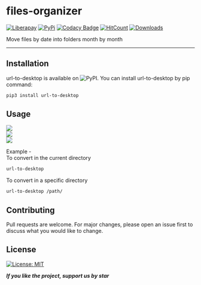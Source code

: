 # files-organizer
[![Liberapay](https://img.shields.io/liberapay/receives/xandao6)](https://liberapay.com/xandao6/)
[![PyPi](https://img.shields.io/badge/pypi-v1.0.0-green)](https://pypi.org/project/files-organizer/)
[![Codacy Badge](https://api.codacy.com/project/badge/Grade/a85c79e5dac14a51883f8de2aa7cd6d9)](https://app.codacy.com/manual/xandao6/files-organizer?utm_source=github.com&utm_medium=referral&utm_content=xandao6/files-organizer&utm_campaign=Badge_Grade_Dashboard)
[![HitCount](http://hits.dwyl.io/xandao6/url-to-desktop.svg)](http://hits.dwyl.io/xandao6/files-organizer)
[![Downloads](https://pepy.tech/badge/url-to-desktop)](https://pepy.tech/project/files-organizer)

Move files by date into folders month by month

---
## Installation
url-to-desktop is available on ![PyPI](https://pypi.org/project/url-to-desktop/). You can install url-to-desktop by pip command: 

```bash
pip3 install url-to-desktop
```

## Usage
<img src="/src/images/before conversion.png"><br>
<img src="/src/images/converting.png"><br>
<img src="/src/images/after conversion.png"><br>

Example -  
To convert in the current directory 
```bash
url-to-desktop
```
To convert in a specific directory
```bash 
url-to-desktop /path/
````

## Contributing
Pull requests are welcome. For major changes, please open an issue first to discuss what you would like to change.

## License
[![License: MIT](https://img.shields.io/badge/License-MIT-green.svg)](https://github.com/xandao6/url-to-dektop/blob/master/LICENSE)

***If you like the project, support us by star***
